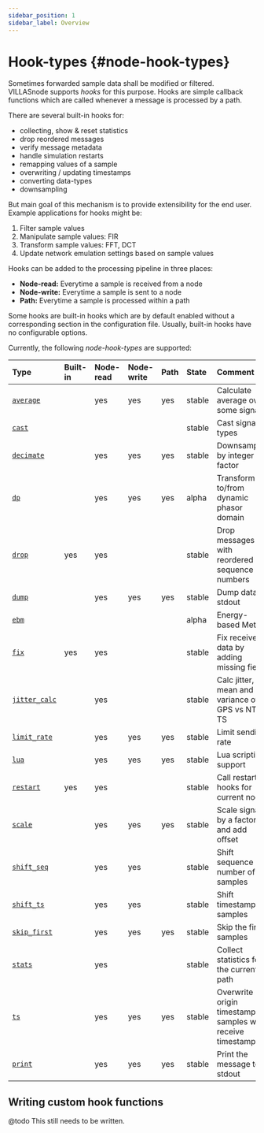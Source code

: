 ```yaml
---
sidebar_position: 1
sidebar_label: Overview
---
```


# Hook-types {#node-hook-types}

Sometimes forwarded sample data shall be modified or filtered.
VILLASnode supports _hooks_ for this purpose.
Hooks are simple callback functions which are called whenever a message is processed by a path.

There are several built-in hooks for:
  - collecting, show & reset statistics
  - drop reordered messages
  - verify message metadata
  - handle simulation restarts
  - remapping values of a sample
  - overwriting / updating timestamps
  - converting data-types
  - downsampling

But main goal of this mechanism is to provide extensibility for the end user.
Example applications for hooks might be:

 1. Filter sample values
 2. Manipulate sample values: FIR
 3. Transform sample values: FFT, DCT
 4. Update network emulation settings based on sample values

Hooks can be added to the processing pipeline in three places:

- **Node-read:**  Everytime a sample is received from a node
- **Node-write:** Everytime a sample is sent to a node
- **Path:**       Everytime a sample is processed within a path

Some hooks are built-in hooks which are by default enabled without a corresponding section in the configuration file.
Usually, built-in hooks have no configurable options.

Currently, the following _node-hook-types_ are supported:

| Type                            | Built-in  | Node-read | Node-write | Path | State      | Comment |
| :--                             | :--       | :--       | :--        | :--  | :--        | :-- |
| [`average`](average.md)         |           | yes       | yes        | yes  | stable     | Calculate average over some signals |
| [`cast`](cast.md)               |           |           |            |      | stable     | Cast signals types |
| [`decimate`](decimate.md)       |           | yes       | yes        | yes  | stable     | Downsamping by integer factor |
| [`dp`](dp.md)                   |           | yes       | yes        | yes  | alpha      | Transform to/from dynamic phasor domain |
| [`drop`](drop.md)               | yes       | yes       |            |      | stable     | Drop messages with reordered sequence numbers |
| [`dump`](dump.md)               |           | yes       | yes        | yes  | stable     | Dump data to stdout |
| [`ebm`](ebm.md)                 |           |           |            |      | alpha      | Energy-based Metric |
| [`fix`](fix.md)                 | yes       | yes       |            |      | stable     | Fix received data by adding missing fields |
| [`jitter_calc`](jitter_calc.md) |           | yes       |            |      | stable     | Calc jitter, mean and variance of GPS vs NTP TS |
| [`limit_rate`](limit_rate.md)   |           | yes       | yes        | yes  | stable     | Limit sending rate |
| [`lua`](lua.md)                 |           | yes       | yes        | yes  | stable     | Lua scripting support |
| [`restart`](restart.md)         | yes       | yes       |            |      | stable     | Call restart hooks for current node |
| [`scale`](scale.md)             |           | yes       | yes        | yes  | stable     | Scale signals by a factor and add offset |
| [`shift_seq`](shift_seq.md)     |           | yes       | yes        |      | stable     | Shift sequence number of samples |
| [`shift_ts`](shift_ts.md)       |           | yes       | yes        |      | stable     | Shift timestamps of samples |
| [`skip_first`](skip_first.md)   |           | yes       | yes        | yes  | stable     | Skip the first samples |
| [`stats`](stats.md)             |           | yes       |            |      | stable     | Collect statistics for the current path |
| [`ts`](ts.md)                   |           | yes       | yes        | yes  | stable     | Overwrite origin timestamp of samples with receive timestamp |
| [`print`](print.md)             |           | yes       | yes        | yes  | stable     | Print the message to stdout |

## Writing custom hook functions

@todo This still needs to be written.
